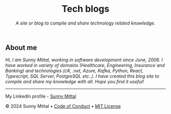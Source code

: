 <header>

# Tech blogs

_A site or blog to compile and share technology related knowledge._

</header>

## About me

_Hi, I am Sunny Mittal, working in software development since June, 2006. I have worked in variety of domains (Healthcare, Engineering, Insurance and Banking) and technologies (c#, .net, Azure, Kafka, Python, React, Typescript, SQL Server, PostgreSQL etc..). I have created this blog site to compile and share my knowledge with all. Hope you find it useful!_

<footer>

---

My LinkedIn profile - [Sunny Mittal](https://www.linkedin.com/in/sunny-mittal-86555412/)

&copy; 2024 Sunny Mittal &bull; [Code of Conduct](https://www.contributor-covenant.org/version/2/1/code_of_conduct/code_of_conduct.md) &bull; [MIT License](https://gh.io/mit)

</footer>
